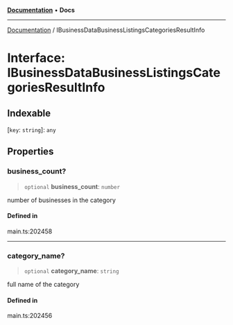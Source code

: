 [**Documentation**](../README.md) • **Docs**

***

[Documentation](../README.md) / IBusinessDataBusinessListingsCategoriesResultInfo

# Interface: IBusinessDataBusinessListingsCategoriesResultInfo

## Indexable

 \[`key`: `string`\]: `any`

## Properties

### business\_count?

> `optional` **business\_count**: `number`

number of businesses in the category

#### Defined in

main.ts:202458

***

### category\_name?

> `optional` **category\_name**: `string`

full name of the category

#### Defined in

main.ts:202456
